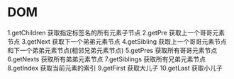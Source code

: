 # DOM
1.getChildren 获取指定标签名的所有元素子节点
2.getPre 获取上一个哥哥元素节点
3.getNext 获取下一个弟弟元素节点
4.getSibling 获取上一个哥哥元素节点和下一个弟弟元素节点(相邻兄弟元素节点)
5.getPres 获取所有哥哥元素节点
6.getNexts 获取所有弟弟元素节点
7.getSiblings 获取所有兄弟元素节点
8.getIndex 获取当前元素的索引
9.getFirst 获取大儿子
10.getLast 获取小儿子
